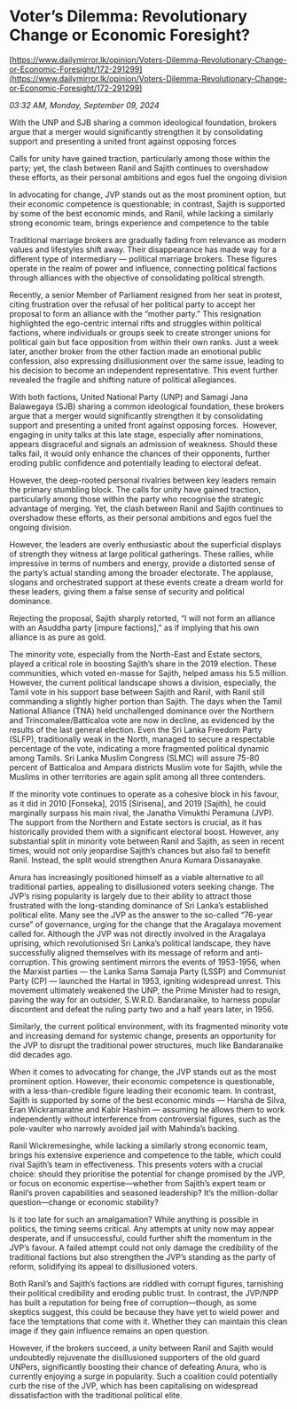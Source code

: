 # Voter’s Dilemma: Revolutionary Change or Economic Foresight?

[https://www.dailymirror.lk/opinion/Voters-Dilemma-Revolutionary-Change-or-Economic-Foresight/172-291299](https://www.dailymirror.lk/opinion/Voters-Dilemma-Revolutionary-Change-or-Economic-Foresight/172-291299)

*03:32 AM, Monday, September 09, 2024*

With the UNP and SJB sharing a common ideological foundation, brokers argue that a merger would significantly strengthen it by consolidating support and presenting a united front against opposing forces

Calls for unity have gained traction, particularly among those within the party; yet, the clash between Ranil and Sajith continues to overshadow these efforts, as their personal ambitions and egos fuel the ongoing division

In advocating for change, JVP stands out as the most prominent option, but their economic competence is questionable; in contrast, Sajith is supported by some of the best economic minds, and Ranil, while lacking a similarly strong economic team, brings experience and competence to the table

Traditional marriage brokers are gradually fading from relevance as modern values and lifestyles shift away. Their disappearance has made way for a different type of intermediary — political marriage brokers. These figures operate in the realm of power and influence, connecting political factions through alliances with the objective of consolidating political strength.

Recently, a senior Member of Parliament resigned from her seat in protest, citing frustration over the refusal of her political party to accept her proposal to form an alliance with the “mother party.” This resignation highlighted the ego-centric internal rifts and struggles within political factions, where individuals or groups seek to create stronger unions for political gain but face opposition from within their own ranks. Just a week later, another broker from the other faction made an emotional public confession, also expressing disillusionment over the same issue, leading to his decision to become an independent representative. This event further revealed the fragile and shifting nature of political allegiances.

With both factions, United National Party (UNP) and Samagi Jana Balawegaya (SJB) sharing a common ideological foundation, these brokers argue that a merger would significantly strengthen it by consolidating support and presenting a united front against opposing forces.  However, engaging in unity talks at this late stage, especially after nominations, appears disgraceful and signals an admission of weakness. Should these talks fail, it would only enhance the chances of their opponents, further eroding public confidence and potentially leading to electoral defeat.

However, the deep-rooted personal rivalries between key leaders remain the primary stumbling block. The calls for unity have gained traction, particularly among those within the party who recognise the strategic advantage of merging. Yet, the clash between Ranil and Sajith continues to overshadow these efforts, as their personal ambitions and egos fuel the ongoing division.

However, the leaders are overly enthusiastic about the superficial displays of strength they witness at large political gatherings. These rallies, while impressive in terms of numbers and energy, provide a distorted sense of the party’s actual standing among the broader electorate. The applause, slogans and orchestrated support at these events create a dream world for these leaders, giving them a false sense of security and political dominance.

Rejecting the proposal, Sajith sharply retorted, “I will not form an alliance with an Asuddha party [impure factions],” as if implying that his own alliance is as pure as gold.

The minority vote, especially from the North-East and Estate sectors, played a critical role in boosting Sajith’s share in the 2019 election. These communities, which voted en-masse for Sajith, helped amass his 5.5 million. However, the current political landscape shows a division, especially, the Tamil vote in his support base between Sajith and Ranil, with Ranil still commanding a slightly higher portion than Sajith. The days when the Tamil National Alliance (TNA) held unchallenged dominance over the Northern and Trincomalee/Batticaloa vote are now in decline, as evidenced by the results of the last general election. Even the Sri Lanka Freedom Party (SLFP), traditionally weak in the North, managed to secure a respectable percentage of the vote, indicating a more fragmented political dynamic among Tamils. Sri Lanka Muslim Congress (SLMC) will assure 75-80 percent of Batticaloa and Ampara districts Muslim vote for Sajith, while the Muslims in other territories are again split among all three contenders.

If the minority vote continues to operate as a cohesive block in his favour, as it did in 2010 [Fonseka], 2015 [Sirisena], and 2019 [Sajith], he could marginally surpass his main rival, the Janatha Vimukthi Peramuna (JVP). The support from the Northern and Estate sectors is crucial, as it has historically provided them with a significant electoral boost. However, any substantial split in minority vote between Ranil and Sajith, as seen in recent times, would not only jeopardise Sajith’s chances but also fail to benefit Ranil. Instead, the split would strengthen Anura Kumara Dissanayake.

Anura has increasingly positioned himself as a viable alternative to all traditional parties, appealing to disillusioned voters seeking change. The JVP’s rising popularity is largely due to their ability to attract those frustrated with the long-standing dominance of Sri Lanka’s established political elite. Many see the JVP as the answer to the so-called “76-year curse” of governance, urging for the change that the Aragalaya movement called for. Although the JVP was not directly involved in the Aragalaya uprising, which revolutionised Sri Lanka’s political landscape, they have successfully aligned themselves with its message of reform and anti-corruption. This growing sentiment mirrors the events of 1953-1956, when the Marxist parties — the Lanka Sama Samaja Party (LSSP) and Communist Party (CP) — launched the Hartal in 1953, igniting widespread unrest. This movement ultimately weakened the UNP, the Prime Minister had to resign, paving the way for an outsider, S.W.R.D. Bandaranaike, to harness popular discontent and defeat the ruling party two and a half years later, in 1956.

Similarly, the current political environment, with its fragmented minority vote and increasing demand for systemic change, presents an opportunity for the JVP to disrupt the traditional power structures, much like Bandaranaike did decades ago.

When it comes to advocating for change, the JVP stands out as the most prominent option. However, their economic competence is questionable, with a less-than-credible figure leading their economic team. In contrast, Sajith is supported by some of the best economic minds — Harsha de Silva, Eran Wickramaratne and Kabir Hashim — assuming he allows them to work independently without interference from controversial figures, such as the pole-vaulter who narrowly avoided jail with Mahinda’s backing.

Ranil Wickremesinghe, while lacking a similarly strong economic team, brings his extensive experience and competence to the table, which could rival Sajith’s team in effectiveness. This presents voters with a crucial choice: should they prioritise the potential for change promised by the JVP, or focus on economic expertise—whether from Sajith’s expert team or Ranil’s proven capabilities and seasoned leadership? It’s the million-dollar question—change or economic stability?

Is it too late for such an amalgamation? While anything is possible in politics, the timing seems critical. Any attempts at unity now may appear desperate, and if unsuccessful, could further shift the momentum in the JVP’s favour. A failed attempt could not only damage the credibility of the traditional factions but also strengthen the JVP’s standing as the party of reform, solidifying its appeal to disillusioned voters.

Both Ranil’s and Sajith’s factions are riddled with corrupt figures, tarnishing their political credibility and eroding public trust. In contrast, the JVP/NPP has built a reputation for being free of corruption—though, as some skeptics suggest, this could be because they have yet to wield power and face the temptations that come with it. Whether they can maintain this clean image if they gain influence remains an open question.

However, if the brokers succeed, a unity between Ranil and Sajith would undoubtedly rejuvenate the disillusioned supporters of the old guard UNPers, significantly boosting their chance of defeating Anura, who is currently enjoying a surge in popularity. Such a coalition could potentially curb the rise of the JVP, which has been capitalising on widespread dissatisfaction with the traditional political elite.

